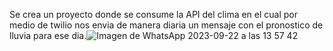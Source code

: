 Se crea un proyecto donde se consume la API del clima en el cual por medio de twilio nos envia de manera diaria un mensaje con el pronostico de lluvia para ese dia.![Imagen de WhatsApp 2023-09-22 a las 13 57 42](https://github.com/alejandrazapatap/pronostico_clima/assets/97615442/382d6cb8-b437-45f8-bfcb-b36f33e69a14)
